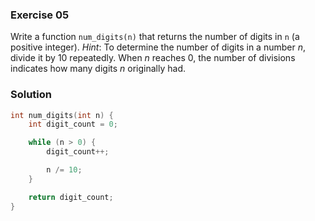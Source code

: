 ### Exercise 05

Write a function `num_digits(n)` that returns the number of digits in `n` (a
positive integer). _Hint_: To determine the number of digits in a number _n_,
divide it by 10 repeatedly. When _n_ reaches 0, the number of divisions
indicates how many digits _n_ originally had.

### Solution

```c
int num_digits(int n) {
    int digit_count = 0;

    while (n > 0) {
        digit_count++;

        n /= 10;
    }

    return digit_count;
}
```

